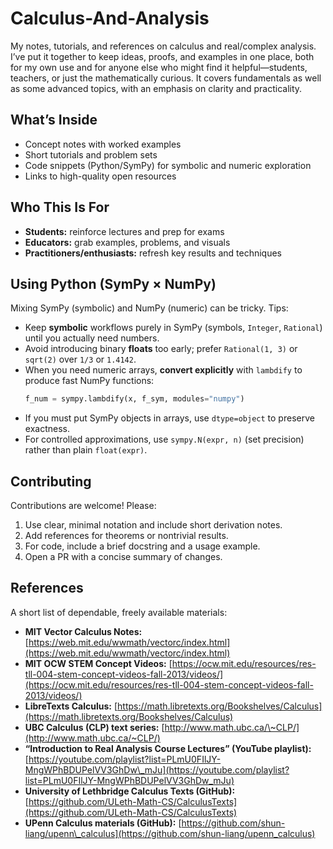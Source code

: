 # Calculus-And-Analysis

My notes, tutorials, and references on calculus and real/complex analysis. I’ve put it together to keep ideas, proofs, and examples in one place, both for my own use and for anyone else who might find it helpful—students, teachers, or just the mathematically curious. It covers fundamentals as well as some advanced topics, with an emphasis on clarity and practicality.

## What’s Inside
- Concept notes with worked examples
- Short tutorials and problem sets
- Code snippets (Python/SymPy) for symbolic and numeric exploration
- Links to high-quality open resources

## Who This Is For
- **Students:** reinforce lectures and prep for exams
- **Educators:** grab examples, problems, and visuals
- **Practitioners/enthusiasts:** refresh key results and techniques

## Using Python (SymPy × NumPy)
Mixing SymPy (symbolic) and NumPy (numeric) can be tricky. Tips:
- Keep **symbolic** workflows purely in SymPy (symbols, `Integer`, `Rational`) until you actually need numbers.
- Avoid introducing binary **floats** too early; prefer `Rational(1, 3)` or `sqrt(2)` over `1/3` or `1.4142`.
- When you need numeric arrays, **convert explicitly** with `lambdify` to produce fast NumPy functions:
  ```python
  f_num = sympy.lambdify(x, f_sym, modules="numpy")

* If you must put SymPy objects in arrays, use `dtype=object` to preserve exactness.
* For controlled approximations, use `sympy.N(expr, n)` (set precision) rather than plain `float(expr)`.

## Contributing

Contributions are welcome! Please:

1. Use clear, minimal notation and include short derivation notes.
2. Add references for theorems or nontrivial results.
3. For code, include a brief docstring and a usage example.
4. Open a PR with a concise summary of changes.

## References

A short list of dependable, freely available materials:

* **MIT Vector Calculus Notes:** [https://web.mit.edu/wwmath/vectorc/index.html](https://web.mit.edu/wwmath/vectorc/index.html)
* **MIT OCW STEM Concept Videos:** [https://ocw.mit.edu/resources/res-tll-004-stem-concept-videos-fall-2013/videos/](https://ocw.mit.edu/resources/res-tll-004-stem-concept-videos-fall-2013/videos/)
* **LibreTexts Calculus:** [https://math.libretexts.org/Bookshelves/Calculus](https://math.libretexts.org/Bookshelves/Calculus)
* **UBC Calculus (CLP) text series:** [http://www.math.ubc.ca/\~CLP/](http://www.math.ubc.ca/~CLP/)
* **“Introduction to Real Analysis Course Lectures” (YouTube playlist):** [https://youtube.com/playlist?list=PLmU0FIlJY-MngWPhBDUPelVV3GhDw\_mJu](https://youtube.com/playlist?list=PLmU0FIlJY-MngWPhBDUPelVV3GhDw_mJu)
* **University of Lethbridge Calculus Texts (GitHub):** [https://github.com/ULeth-Math-CS/CalculusTexts](https://github.com/ULeth-Math-CS/CalculusTexts)
* **UPenn Calculus materials (GitHub):** [https://github.com/shun-liang/upenn\_calculus](https://github.com/shun-liang/upenn_calculus)

